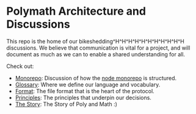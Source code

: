 # Polymath Architecture and Discussions

This repo is the home of our bikeshedding^H^H^H^H^H^H^H^H^H^H^H discussions. We believe that communication is vital for a project,
and will document as much as we can to enable a shared understanding for all.

Check out:

- [Monorepo](monorepo.md): Discussion of how the [node monorepo](https://github.com/orgs/polymath-ai/repositories) is structured.
- [Glossary](glossary.md): Where we define our language and vocabulary.
- [Format](format.md): The file format that is the heart of the protocol.
- [Principles](principles.md): The principles that underpin our decisions.
- [The Story](polymath.md): The Story of Poly and Math :)
